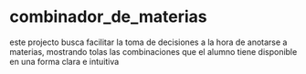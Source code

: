 # combinador_de_materias
este projecto busca facilitar la toma de decisiones a la hora de anotarse a materias, mostrando tolas las combinaciones que el alumno tiene disponible en una forma clara e intuitiva
